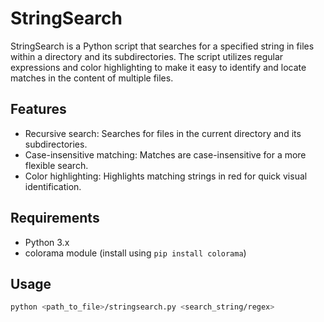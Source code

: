 # StringSearch

StringSearch is a Python script that searches for a specified string in files within a directory and its subdirectories. The script utilizes regular expressions and color highlighting to make it easy to identify and locate matches in the content of multiple files.

## Features

- Recursive search: Searches for files in the current directory and its subdirectories.
- Case-insensitive matching: Matches are case-insensitive for a more flexible search.
- Color highlighting: Highlights matching strings in red for quick visual identification.

## Requirements

- Python 3.x
- colorama module (install using `pip install colorama`)

## Usage

```bash
python <path_to_file>/stringsearch.py <search_string/regex>
